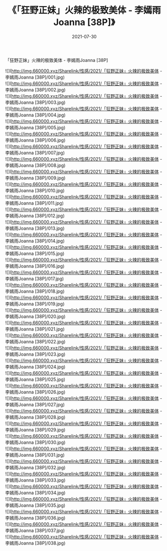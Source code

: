 ﻿---
layout: post
title:  《「狂野正妹」火辣的极致美体 - 李嫣雨Joanna [38P]》
date:   2021-07-30
img: http://img.660000.xyz/Sharelink/性感/2021/「狂野正妹」火辣的极致美体 - 李嫣雨Joanna [38P]/000.jpg
categories: [美女, 清纯, 唯美]
---

「狂野正妹」火辣的极致美体 - 李嫣雨Joanna [38P]

  ![](http://img.660000.xyz/Sharelink/性感/2021/「狂野正妹」火辣的极致美体 - 李嫣雨Joanna [38P]/001.jpg) <br> ![](http://img.660000.xyz/Sharelink/性感/2021/「狂野正妹」火辣的极致美体 - 李嫣雨Joanna [38P]/002.jpg) <br> ![](http://img.660000.xyz/Sharelink/性感/2021/「狂野正妹」火辣的极致美体 - 李嫣雨Joanna [38P]/003.jpg) <br> ![](http://img.660000.xyz/Sharelink/性感/2021/「狂野正妹」火辣的极致美体 - 李嫣雨Joanna [38P]/004.jpg) <br> ![](http://img.660000.xyz/Sharelink/性感/2021/「狂野正妹」火辣的极致美体 - 李嫣雨Joanna [38P]/005.jpg) <br> ![](http://img.660000.xyz/Sharelink/性感/2021/「狂野正妹」火辣的极致美体 - 李嫣雨Joanna [38P]/006.jpg) <br> ![](http://img.660000.xyz/Sharelink/性感/2021/「狂野正妹」火辣的极致美体 - 李嫣雨Joanna [38P]/007.jpg) <br> ![](http://img.660000.xyz/Sharelink/性感/2021/「狂野正妹」火辣的极致美体 - 李嫣雨Joanna [38P]/008.jpg) <br> ![](http://img.660000.xyz/Sharelink/性感/2021/「狂野正妹」火辣的极致美体 - 李嫣雨Joanna [38P]/009.jpg) <br> ![](http://img.660000.xyz/Sharelink/性感/2021/「狂野正妹」火辣的极致美体 - 李嫣雨Joanna [38P]/010.jpg) <br> ![](http://img.660000.xyz/Sharelink/性感/2021/「狂野正妹」火辣的极致美体 - 李嫣雨Joanna [38P]/011.jpg) <br> ![](http://img.660000.xyz/Sharelink/性感/2021/「狂野正妹」火辣的极致美体 - 李嫣雨Joanna [38P]/012.jpg) <br> ![](http://img.660000.xyz/Sharelink/性感/2021/「狂野正妹」火辣的极致美体 - 李嫣雨Joanna [38P]/013.jpg) <br> ![](http://img.660000.xyz/Sharelink/性感/2021/「狂野正妹」火辣的极致美体 - 李嫣雨Joanna [38P]/014.jpg) <br> ![](http://img.660000.xyz/Sharelink/性感/2021/「狂野正妹」火辣的极致美体 - 李嫣雨Joanna [38P]/015.jpg) <br> ![](http://img.660000.xyz/Sharelink/性感/2021/「狂野正妹」火辣的极致美体 - 李嫣雨Joanna [38P]/016.jpg) <br> ![](http://img.660000.xyz/Sharelink/性感/2021/「狂野正妹」火辣的极致美体 - 李嫣雨Joanna [38P]/017.jpg) <br> ![](http://img.660000.xyz/Sharelink/性感/2021/「狂野正妹」火辣的极致美体 - 李嫣雨Joanna [38P]/018.jpg) <br> ![](http://img.660000.xyz/Sharelink/性感/2021/「狂野正妹」火辣的极致美体 - 李嫣雨Joanna [38P]/019.jpg) <br> ![](http://img.660000.xyz/Sharelink/性感/2021/「狂野正妹」火辣的极致美体 - 李嫣雨Joanna [38P]/020.jpg) <br> ![](http://img.660000.xyz/Sharelink/性感/2021/「狂野正妹」火辣的极致美体 - 李嫣雨Joanna [38P]/021.jpg) <br> ![](http://img.660000.xyz/Sharelink/性感/2021/「狂野正妹」火辣的极致美体 - 李嫣雨Joanna [38P]/022.jpg) <br> ![](http://img.660000.xyz/Sharelink/性感/2021/「狂野正妹」火辣的极致美体 - 李嫣雨Joanna [38P]/023.jpg) <br> ![](http://img.660000.xyz/Sharelink/性感/2021/「狂野正妹」火辣的极致美体 - 李嫣雨Joanna [38P]/024.jpg) <br> ![](http://img.660000.xyz/Sharelink/性感/2021/「狂野正妹」火辣的极致美体 - 李嫣雨Joanna [38P]/025.jpg) <br> ![](http://img.660000.xyz/Sharelink/性感/2021/「狂野正妹」火辣的极致美体 - 李嫣雨Joanna [38P]/026.jpg) <br> ![](http://img.660000.xyz/Sharelink/性感/2021/「狂野正妹」火辣的极致美体 - 李嫣雨Joanna [38P]/027.jpg) <br> ![](http://img.660000.xyz/Sharelink/性感/2021/「狂野正妹」火辣的极致美体 - 李嫣雨Joanna [38P]/028.jpg) <br> ![](http://img.660000.xyz/Sharelink/性感/2021/「狂野正妹」火辣的极致美体 - 李嫣雨Joanna [38P]/029.jpg) <br> ![](http://img.660000.xyz/Sharelink/性感/2021/「狂野正妹」火辣的极致美体 - 李嫣雨Joanna [38P]/030.jpg) <br> ![](http://img.660000.xyz/Sharelink/性感/2021/「狂野正妹」火辣的极致美体 - 李嫣雨Joanna [38P]/031.jpg) <br> ![](http://img.660000.xyz/Sharelink/性感/2021/「狂野正妹」火辣的极致美体 - 李嫣雨Joanna [38P]/032.jpg) <br> ![](http://img.660000.xyz/Sharelink/性感/2021/「狂野正妹」火辣的极致美体 - 李嫣雨Joanna [38P]/033.jpg) <br> ![](http://img.660000.xyz/Sharelink/性感/2021/「狂野正妹」火辣的极致美体 - 李嫣雨Joanna [38P]/034.jpg) <br> ![](http://img.660000.xyz/Sharelink/性感/2021/「狂野正妹」火辣的极致美体 - 李嫣雨Joanna [38P]/035.jpg) <br> ![](http://img.660000.xyz/Sharelink/性感/2021/「狂野正妹」火辣的极致美体 - 李嫣雨Joanna [38P]/036.jpg) <br> ![](http://img.660000.xyz/Sharelink/性感/2021/「狂野正妹」火辣的极致美体 - 李嫣雨Joanna [38P]/037.jpg) <br> ![](http://img.660000.xyz/Sharelink/性感/2021/「狂野正妹」火辣的极致美体 - 李嫣雨Joanna [38P]/038.jpg) <br>